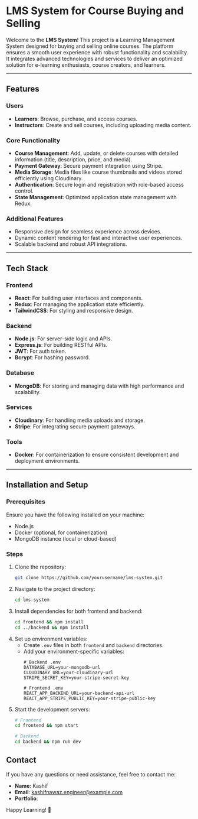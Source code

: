# LMS System for Course Buying and Selling

Welcome to the **LMS System**! This project is a Learning Management System designed for buying and selling online courses.
The platform ensures a smooth user experience with robust functionality and scalability.
It integrates advanced technologies and services to deliver an optimized solution for e-learning enthusiasts,
course creators, and learners.

---

## Features

### Users
- **Learners**: Browse, purchase, and access courses.
- **Instructors**: Create and sell courses, including uploading media content.

### Core Functionality
- **Course Management**: Add, update, or delete courses with detailed information (title, description, price, and media).
- **Payment Gateway**: Secure payment integration using Stripe.
- **Media Storage**: Media files like course thumbnails and videos stored efficiently using Cloudinary.
- **Authentication**: Secure login and registration with role-based access control.
- **State Management**: Optimized application state management with Redux.

### Additional Features
- Responsive design for seamless experience across devices.
- Dynamic content rendering for fast and interactive user experiences.
- Scalable backend and robust API integrations.

---

## Tech Stack

### Frontend
- **React**: For building user interfaces and components.
- **Redux**: For managing the application state efficiently.
- **TailwindCSS**: For styling and responsive design.

### Backend
- **Node.js**: For server-side logic and APIs.
- **Express.js**: For building RESTful APIs.
- **JWT**: For auth token.
- **Bcrypt**: For hashing password.

### Database
- **MongoDB**: For storing and managing data with high performance and scalability.

### Services
- **Cloudinary**: For handling media uploads and storage.
- **Stripe**: For integrating secure payment gateways.

### Tools
- **Docker**: For containerization to ensure consistent development and deployment environments.

---

## Installation and Setup

### Prerequisites
Ensure you have the following installed on your machine:
- Node.js
- Docker (optional, for containerization)
- MongoDB instance (local or cloud-based)

### Steps
1. Clone the repository:
   ```bash
   git clone https://github.com/yourusername/lms-system.git
   ```
2. Navigate to the project directory:
   ```bash
   cd lms-system
   ```
3. Install dependencies for both frontend and backend:
   ```bash
   cd frontend && npm install
   cd ../backend && npm install
   ```
4. Set up environment variables:
   - Create `.env` files in both `frontend` and `backend` directories.
   - Add your environment-specific variables:
     ```env
     # Backend .env
     DATABASE_URL=your-mongodb-url
     CLOUDINARY_URL=your-cloudinary-url
     STRIPE_SECRET_KEY=your-stripe-secret-key

     # Frontend .env
     REACT_APP_BACKEND_URL=your-backend-api-url
     REACT_APP_STRIPE_PUBLIC_KEY=your-stripe-public-key
     ```
5. Start the development servers:
   ```bash
   # Frontend
   cd frontend && npm start

   # Backend
   cd backend && npm run dev
   ```
   

## Contact

If you have any questions or need assistance, feel free to contact me:
- **Name**: Kashif
- **Email**: kashifnawaz.engineer@example.com
- **Portfolio**: [](https://kashif-baloch.vercel.app/)

Happy Learning! 🚀
